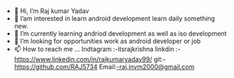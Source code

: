 - 👋 Hi, I’m Raj kumar Yadav
- 👀 I’am interested in learn android development learn daily something new.
- 🌱 I’m currently learning andriod development as well as iso development
- 💞️ I’m looking  for opportunities work as android developer or job
- 📫 How to reach me ...
Indtagram :-itsrajkrishna
linkdin :-https://www.linkedin.com/in/rajkumaryadav99/
git:-https://github.com/RAJ5734
Email:-raj.jnvm2000@gmail.com


<!---
RAJ5734/RAJ5734 is a ✨ special ✨ repository because its `README.md` (this file) appears on your GitHub profile.
You can click the Preview link to take a look at your changes.
--->
